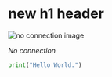 # new h1 header

![no connection image](https://www.citypng.com/public/uploads/preview/black-wireless-no-internet-connection-signal-icon-hd-png-701751695037002hl456ugrt4.png)

_No connection_
```python
print("Hello World.")
```
